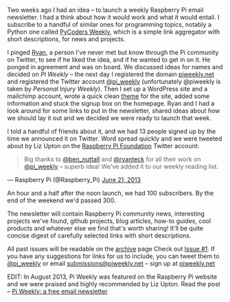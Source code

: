 Two weeks ago I had an idea – to launch a weekly Raspberry Pi email newsletter. I had a think about
how it would work and what it would entail. I subscribe to a handful of similar ones for programming
topics, notably a Python one called [PyCoders Weekly](http://pycoders.com/), which is a simple link
aggregator with short descriptions, for news and projects.

I pinged [Ryan](http://twitter.com/ryanteck), a person I've never met but know through the Pi
community on Twitter, to see if he liked the idea, and if he wanted to get in on it. He ponged in
agreement and was on board. We discussed ideas for names and decided on *Pi Weekly* – the next day I
registered the domain [piweekly.net](http://piweekly.net) and registered the Twitter account
[@pi_weekly](http://twitter.com/pi_weekly) (unfortunately @piweekly is taken by *Personal Injury
Weekly*). Then I set up a WordPress site and a mailchimp account, wrote a quick clean
[theme](http://github.com/bennuttall/piweekly) for the site, added some information and stuck the
signup box on the homepage. Ryan and I had a look around for some links to put in the newsletter,
shared ideas about how we should lay it out and we decided we were ready to launch that week.

I told a handful of friends about it, and we had 13 people signed up by the time we announced it on
Twitter. Word spread quickly and we were tweeted about by Liz Upton on the [Raspberry Pi
Foundation](http://twitter.com/raspberry_pi) Twitter account:

> Big thanks to [@ben_nuttall](https://twitter.com/ben_nuttall) and
> [@ryanteck](https://twitter.com/ryanteck) for all their work on
> [@pi_weekly](https://twitter.com/pi_weekly) – superb idea! We've added it to our weekly reading
> list.

— Raspberry Pi (@Raspberry_Pi) [June 21, 2013](https://twitter.com/Raspberry_Pi/statuses/348042828091367424)

An hour and a half after the noon launch, we had 100 subscribers. By the end of the weekend we'd
passed 300.

The newsletter will contain Raspberry Pi community news, interesting projects we've found, github
projects, blog articles, how-to guides, cool products and whatever else we find that's worth
sharing! It'll be quite concise digest of carefully selected links with short descriptions.

All past issues will be readable on the [archive](http://piweekly.net/archive) page Check out
[Issue #1](http://piweekly.net/seed/). If you have any suggestions for links for us to include, you can
tweet them to [@pi_weekly](http://twitter.com/pi_weekly) or email <submissions@piweekly.net> – sign
up at [piweekly.net](http://piweekly.net/)

EDIT: In August 2013, Pi Weekly was featured on the Raspberry Pi website and we were praised and
highly recommended by Liz Upton. Read the post – [Pi Weekly: a free email
newsletter](http://www.raspberrypi.org/archives/4770)
